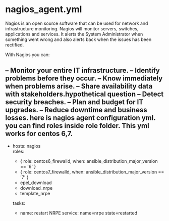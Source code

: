 # nagios_agent.yml
Nagios is an open source software that can be used for network and infrastructure monitoring. Nagios will monitor servers, switches, applications and services. It alerts the System Administrator when something went wrong and also alerts back when the issues has been rectified.

With Nagios you can:

– Monitor your entire IT infrastructure.
– Identify problems before they occur.
– Know immediately when problems arise.
– Share availability data with stakeholders.hypothetical question
– Detect security breaches.
– Plan and budget for IT upgrades.
– Reduce downtime and business losses.
here is nagios agent configuration yml. you can find roles inside role folder. This yml works for centos 6,7.
---
- hosts: nagios  
  roles:
    - { role: centos6_firewalld, when: ansible_distribution_major_version == '6' }
    - { role: centos7_firewalld, when: ansible_distribution_major_version == '7' }
    - epel_download
    - download_nrpe
    - template_nrpe

  tasks:
    - name: restart NRPE
      service: name=nrpe state=restarted


